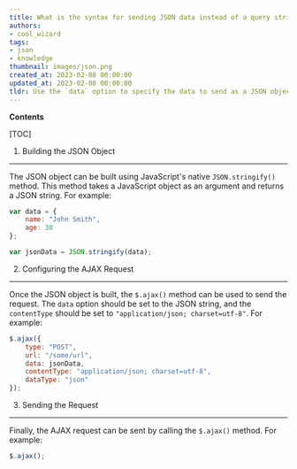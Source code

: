 ```yaml
---
title: What is the syntax for sending JSON data instead of a query string using $.ajax?
authors:
- cool_wizard
tags:
- json
- knowledge
thumbnail: images/json.png
created_at: 2023-02-08 00:00:00
updated_at: 2023-02-08 00:00:00
tldr: Use the `data` option to specify the data to send as a JSON object.
---
```


**Contents**

[TOC]

1. Building the JSON Object
--------------------------------
The JSON object can be built using JavaScript's native `JSON.stringify()` method. This method takes a JavaScript object as an argument and returns a JSON string. For example:

```javascript
var data = {
    name: "John Smith",
    age: 30
};

var jsonData = JSON.stringify(data);
```

2. Configuring the AJAX Request
--------------------------------
Once the JSON object is built, the `$.ajax()` method can be used to send the request. The `data` option should be set to the JSON string, and the `contentType` should be set to `"application/json; charset=utf-8"`. For example:

```javascript
$.ajax({
    type: "POST",
    url: "/some/url",
    data: jsonData,
    contentType: "application/json; charset=utf-8",
    dataType: "json"
});
```

3. Sending the Request
-----------------------
Finally, the AJAX request can be sent by calling the `$.ajax()` method. For example:

```javascript
$.ajax();
```
